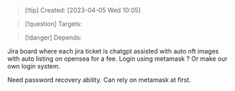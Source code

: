 
>[!tip] Created: [2023-04-05 Wed 10:05]

>[!question] Targets: 

>[!danger] Depends: 

Jira board where each jira ticket is chatgpt assisted with auto nft images with auto listing on opensea for a fee.  Login using metamask ? Or make our own login system.

Need password recovery ability.  Can rely on metamask at first.